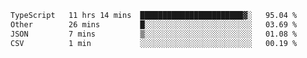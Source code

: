 <!--START_SECTION:waka-->

```txt
TypeScript   11 hrs 14 mins  ███████████████████████▓░   95.04 %
Other        26 mins         █░░░░░░░░░░░░░░░░░░░░░░░░   03.69 %
JSON         7 mins          ▒░░░░░░░░░░░░░░░░░░░░░░░░   01.08 %
CSV          1 min           ░░░░░░░░░░░░░░░░░░░░░░░░░   00.19 %
```

<!--END_SECTION:waka-->
